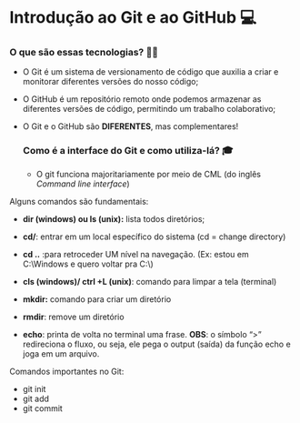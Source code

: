 # Introdução ao Git e ao GitHub :computer:

### O que são essas tecnologias? :woman_technologist:

* O Git é um sistema de versionamento de código que auxilia a criar e monitorar diferentes versões do nosso código;

- O GitHub é um repositório remoto onde podemos armazenar as diferentes versões de código, permitindo um trabalho colaborativo;

- O Git e o GitHub são **DIFERENTES**, mas complementares! 

  ### Como é a interface do Git e como utiliza-lá? :mortar_board:

  * O git funciona majoritariamente por meio de CML (do inglês *Command line interface*)

Alguns comandos são fundamentais:

- **dir (windows) ou ls (unix):** lista todos diretórios;

- **cd/**:  entrar em um local específico do sistema (cd = change directory)

- **cd ..** :para retroceder UM nível na navegação. (Ex: estou em C:\Windows e quero voltar pra C:\\)

-  **cls (windows)/ ctrl +L (unix)**: comando para limpar a tela (terminal)

- **mkdir:** comando para criar um diretório

- **rmdir**: remove um diretório

- **echo**: printa de volta no terminal uma frase. **OBS**: o símbolo “>” redireciona  o fluxo, ou seja, ele pega o output (saída) da função echo e joga em um arquivo.

Comandos importantes no Git:

- git init
- git add
- git commit
